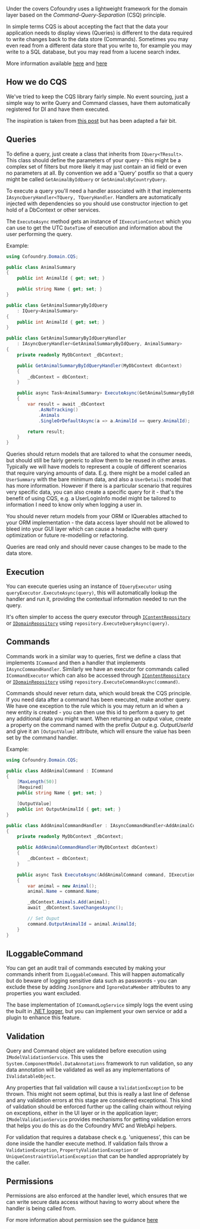 ﻿Under the covers Cofoundry uses a lightweight framework for the domain layer based on the *Command-Query-Separation* (CSQ) principle.

In simple terms CQS is about accepting the fact that the data your application needs to display views (Queries) is different to the data required to write changes back to the data store (Commands). Sometimes you may even read from a different data store that you write to, for example you may write to a SQL database, but you may read from a lucene search index. 

More information available [here](https://lostechies.com/chrispatterson/2014/01/03/crud-is-not-a-service/) and [here](https://martinfowler.com/bliki/CommandQuerySeparation.html)

## How we do CQS

We've tried to keep the CQS library fairly simple. No event sourcing, just a simple way to write Query and Command classes, have them automatically registered for DI and have them executed.

The inspiration is taken from [this post](https://www.cuttingedge.it/blogs/steven/pivot/entry.php?id=91) but has been adapted a fair bit.

## Queries

To define a query, just create a class that inherits from `IQuery<TResult>`. This class should define the parameters of your query - this might be a complex set of filters but more likely it may just contain an id field or even no parameters at all. By convention we add a 'Query' postfix so that a query might be called `GetAnimalByIdQuery` or `GetAnimalsByCountryQuery`.

To execute a query you'll need a handler associated with it that implements `IAsyncQueryHandler<TQuery, TQueryHandler`. Handlers are automatically injected with dependencies so you should use constructor injection to get hold of a DbContext or other services. 

The `ExecuteAsync` method gets an instance of `IExecutionContext` which you can use to get the UTC `DateTime` of execution and information about the user performing the query.

Example:

```csharp
using Cofoundry.Domain.CQS;

public class AnimalSummary
{
    public int AnimalId { get; set; }

    public string Name { get; set; }
}

public class GetAnimalSummaryByIdQuery 
    : IQuery<AnimalSummary>
{
    public int AnimalId { get; set; }
}

public class GetAnimalSummaryByIdQueryHandler 
    : IAsyncQueryHandler<GetAnimalSummaryByIdQuery, AnimalSummary>
{
    private readonly MyDbContext _dbContext;

    public GetAnimalSummaryByIdQueryHandler(MyDbContext dbContext)
    {
        _dbContext = dbContext;
    }

    public async Task<AnimalSummary> ExecuteAsync(GetAnimalSummaryByIdQuery query, IExecutionContext executionContext)
    {
        var result = await _dbContext
            .AsNoTracking()
            .Animals
            .SingleOrDefaultAsync(a => a.AnimalId == query.AnimalId);

        return result;
    }
}
```

Queries should return models that are tailored to what the consumer needs, but should still be fairly generic to allow them to be reused in other areas. Typically we will have models to represent a couple of different scenarios that require varying amounts of data. E.g. there might be a model called an `UserSummary` with the bare minimum data, and also a `UserDetails` model that has more information. However if there is a particular scenario that requires very specific data, you can also create a specific query for it - that's the benefit of using CQS, e.g. a UserLoginInfo model might be tailored to information I need to know only when logging a user in.

You should never return models from your ORM or IQuerables attached to your ORM implementation - the data access layer should not be allowed to bleed into your GUI layer which can cause a headache with query optimization or future re-modelling or refactoring.

Queries are read only and should never cause changes to be made to the data store.

## Execution

You can execute queries using an instance of `IQueryExecutor`  using `queryExecutor.ExecuteAsync(query)`, this will automatically lookup the handler and run it, providing the contextual information needed to run the query.

It's often simpler to access the query executor through [`IContentRepository`](/content-management/accessing-data-programmatically) or  [`IDomainRepository`](idomainrepository) using `repository.ExecuteQueryAsync(query)`.

## Commands

Commands work in a similar way to queries, first we define a class that implements `ICommand` and then a handler that implements `IAsyncCommandHandler`. Similarly we have an executor for commands called `ICommandExecutor` which can also be accessed through [`IContentRepository`](/content-management/accessing-data-programmatically) or  [`IDomainRepository`](idomainrepository) using `repository.ExecuteCommandAsync(command)`. 

Commands should never return data, which would break the CQS principle. If you need data after a command has been executed, make another query. We have one exception to the rule which is you may return an id when a new entity is created - you can then use this id to perform a query to get any additional data you might want. When returning an output value, create a property on the command named with the prefix *Output* e.g. *OutputUserId* and give it an `[OutputValue]` attribute, which will ensure the value has been set by the command handler.

Example:

```csharp
using Cofoundry.Domain.CQS;

public class AddAnimalCommand : ICommand
{
    [MaxLength(50)]
    [Required]
    public string Name { get; set; }

    [OutputValue]
    public int OutputAnimalId { get; set; }
}

public class AddAnimalCommandHandler : IAsyncCommandHandler<AddAnimalCommand>
{
    private readonly MyDbContext _dbContext;

    public AddAnimalCommandHandler(MyDbContext dbContext)
    {
        _dbContext = dbContext;
    }

    public async Task ExecuteAsync(AddAnimalCommand command, IExecutionContext executionContext)
    {
        var animal = new Animal();
        animal.Name = command.Name;

        _dbContext.Animals.Add(animal);
        await _dbContext.SaveChangesAsync();

        // Set Ouput
        command.OutputAnimalId = animal.AnimalId;
    }
}
```

## ILoggableCommand

You can get an audit trail of commands executed by making your commands inherit from `ILoggableCommand`. This will happen automatically but do beware of logging sensitive data such as passwords - you can exclude these by adding `JsonIgnore` and `IgnoreDataMember` attributes to any properties you want excluded.

The base implementation of `ICommandLogService` simply logs the event using the built in [.NET logger](https://docs.microsoft.com/en-us/aspnet/core/fundamentals/logging/), but you can implement your own service or add a plugin to enhance this feature.

## Validation

Query and Command object are validated before execution using `IModelValidationService`. This uses the `System.ComponentModel.DataAnnotations` framework to run validation, so any data annotation will be validated as well as any implementations of `IValidatableObject`.

Any properties that fail validation will cause a `ValidationException` to be thrown. This might not seem optimal, but this is really a last line of defense and any validation errors at this stage are considered exceptional. This kind of validation should be enforced further up the calling chain without relying on exceptions, either in the UI layer or in the application layer; `IModelValidationService` provides mechanisms for getting validation errors that helps you do this as do the Cofoundry MVC and WebApi helpers.

For validation that requires a database check e.g. 'uniqueness', this can be done inside the handler execute method. If validation fails throw a `ValidationException`, `PropertyValidationException` or `UniqueConstraintViolationException` that can be handled appropriately by the caller.

## Permissions

Permissions are also enforced at the handler level, which ensures that we can write secure data access without having to worry about where the handler is being called from.

For more information about permission see the guidance [here](/Framework/Roles-&-Permissions)
